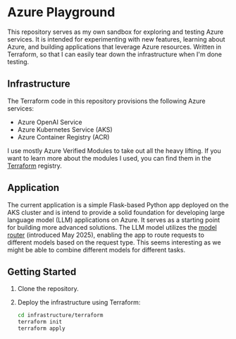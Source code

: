 # Azure Playground

This repository serves as my own sandbox for exploring and testing Azure services. It is intended for experimenting with new features, learning about Azure, and building applications that leverage Azure resources. Written in Terraform, so that I can easily tear down the infrastructure when I'm done testing.

## Infrastructure

The Terraform code in this repository provisions the following Azure services:

- Azure OpenAI Service
- Azure Kubernetes Service (AKS)
- Azure Container Registry (ACR)

I use mostly Azure Verified Modules to take out all the heavy lifting. If you want to learn more about the modules I used, you can find them in the [Terraform](https://registry.terraform.io/search/modules?namespace=Azure&provider=azure&q=Azure%2Favm) registry. 

## Application

The current application is a simple Flask-based Python app deployed on the AKS cluster and is intend to provide a solid foundation for developing large language model (LLM) applications on Azure. It serves as a starting point for building more advanced solutions. The LLM model utilizes the [model router](https://learn.microsoft.com/en-us/azure/ai-services/openai/concepts/model-router) (introduced May 2025), enabling the app to route requests to different models based on the request type. This seems interesting as we might be able to combine different models for different tasks.

## Getting Started

1. Clone the repository.

2. Deploy the infrastructure using Terraform:

    ```bash
    cd infrastructure/terraform
    terraform init
    terraform apply
    ```